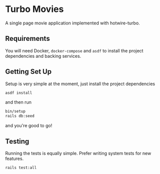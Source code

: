 # Turbo Movies

A single page movie application implemented with hotwire-turbo.

## Requirements

You will need Docker, `docker-compose` and `asdf` to install the project
dependencies and backing services.

## Getting Set Up

Setup is very simple at the moment, just install the project dependencies

```bash
asdf install
```

and then run

```bash
bin/setup
rails db:seed
```

and you're good to go!

## Testing

Running the tests is equally simple. Prefer writing system tests for new features.

```bash
rails test:all
```
